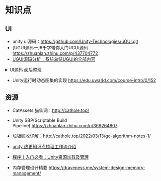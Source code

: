 # 知识点

## UI

* unity ui源码：https://github.com/Unity-Technologies/uGUI.git
* [UGUI源码一]6千字带你入门UGUI源码  https://zhuanlan.zhihu.com/p/437704772
* [UGUI源码分析：系统总结UGUI的全部内容]( https://blog.csdn.net/qq_28820675/article/details/106391292)

<details>
<summary>UI源码 阅后整理</summary>
1.ui消耗问题  绝大多数归根结底都是ui网格重建导致的UI的enable操作会导致该ui所有的脏标记 会进行重建  所以要避免ui组件设置enable <br />
2.Canvas下面每个ui发生变化 canvas就会重建（有特殊情况 改变image颜色） <br />
3.ui射线实现原理：GraphicRaycaster <br />
3.为什么 mask会产生两个drawcall   Mask组件会自动添加一个材质（材质跟其他组件无法合批）  mask实现-->模板缓存 需要遮罩的地方缓存值设为1 其他地方设置为0 <br />
4.RectMask2d 实现原理  通过计算移除区域外的顶点 区域外不会绘制顶点<br />
5. 两个RectMask2d下的子物体 即使材质相同也无法进行合批<br />
例如在Graphic 中存在三种脏标分别代表三种等待重建<br />
尺寸改变时（RectTransformDimensions）：LayoutRebuild 布局重建<br />
尺寸、颜色改变时：Vertices to GraphicRebuild 图像重建<br />
材质改变时：Material to GraphicRebuild 图像重建<br />
层级改变、应用动画属性（DidApplyAnimationProperties） ：All to Rebuild 重建所有<br />
</details>


* Unity运行时动态图集的实现 https://edu.uwa4d.com/course-intro/0/152


## 资源
* CatAssets 猫仙洞：http://cathole.top/
* Unity SBP(Scriptable Build Pipeline):https://zhuanlan.zhihu.com/p/369264807
* 垃圾回收详解：http://cathole.top/2022/03/13/gc-algorithm-notes-1/
* [unity 热更知识点梳理工作流介绍](https://developer.aliyun.com/article/789438?spm=a2c6h.12873639.article-detail.57.424c5a83Ck70aE&scm=20140722.ID_community@@article@@789438._.ID_community@@article@@789438-OR_rec-V_1)

* [程序丨入门必看：Unity资源加载及管理](https://mp.weixin.qq.com/s/0XFQt8LmqoTxxst_kKDMjw?)
* 内存管理设计精要:https://draveness.me/system-design-memory-management/
